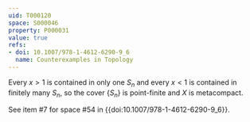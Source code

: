 ```yaml
---
uid: T000120
space: S000046
property: P000031
value: true
refs:
- doi: 10.1007/978-1-4612-6290-9_6
  name: Counterexamples in Topology
---
```


Every $x > 1$ is contained in only one $S_n$ and every $x < 1$ is contained in finitely many $S_n$, so the cover $\{S_n\}$ is point-finite and $X$ is metacompact.

See item #7 for space #54 in {{doi:10.1007/978-1-4612-6290-9_6}}.
